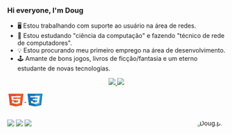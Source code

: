 ### Hi  everyone, I'm Doug

- 🖥️ Estou trabalhando com suporte ao usuário na área de redes.
- 📗 Estou estudando "ciência da computação" e fazendo "técnico de rede de computadores".
- 💡 Estou procurando meu primeiro emprego na área de desenvolvimento.
- 🕹️ Amante de bons jogos, livros de ficção/fantasia e um eterno estudante de novas tecnologias.

<div align="center">
  <a href="https://github.com/D0ugg">
  <img height="180em" src="https://github-readme-stats.vercel.app/api?username=D0ugg&show_icons=true&theme=dark&include_all_commits=true&count_private=true"/>
  <img height="180em" src="https://github-readme-stats.vercel.app/api/top-langs/?username=D0ugg&layout=compact&langs_count=7&theme=dark"/>
</div>

<div style="display: inline_block"><br>
 <img align="center" alt="Rafa-HTML" height="30" width="40" src="https://raw.githubusercontent.com/devicons/devicon/master/icons/html5/html5-original.svg">
 <img align="center" alt="Rafa-CSS" height="30" width="40" src="https://raw.githubusercontent.com/devicons/devicon/master/icons/css3/css3-original.svg">
 </div>
  
  ##
  
<div>
     <a href="https://instagram.com/doug.mesquita_" target="_blank"><img src="https://img.shields.io/badge/-Instagram-%23E4405F?style=for-the-badge&logo=instagram&logoColor=white" target="_blank"></a>
  <a href="https://www.linkedin.com/in/douglas-mesquita-534829192/" target="_blank"><img src="https://img.shields.io/badge/LinkedIn-0077B5?style=for-the-badge&logo=linkedin&logoColor=white" target="_blank"></a>
  <a href="https://steamcommunity.com/profiles/76561198449852101/" target="_blank"><img src="https://img.shields.io/badge/Steam-000000?style=for-the-badge&logo=steam&logoColor=white" target="_blank"></a>
  <img align="right" alt="Doug.pic" height="150" style="border-radius:50px;" 
       src="https://cdn.discordapp.com/attachments/830917126138626121/932382377307693116/GIF_COMPLETO.gif">
</div>

